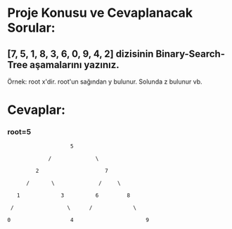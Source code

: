 # Proje Konusu ve Cevaplanacak Sorular:

## [7, 5, 1, 8, 3, 6, 0, 9, 4, 2] dizisinin Binary-Search-Tree aşamalarını yazınız.
Örnek: root x'dir. root'un sağından y bulunur. Solunda z bulunur vb.

# Cevaplar:

### root=5 
                        5                       

                 /              \
            
             2                     7
         
          /       \              /     \     

       1             3          6         8   

     /                 \      /             \

    0                   4                       9

